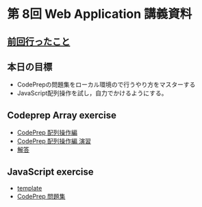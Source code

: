 # 第 8回 Web Application 講義資料

## [前回行ったこと](./lecture20201215.md)

## 本日の目標

- CodePrepの問題集をローカル環境ので行うやり方をマスターする
- JavaScript配列操作を試し，自力でかけるようにする。

## Codeprep Array exercise

- [CodePrep 配列操作編](https://codeprep.jp/books/54)
- [CodePrep 配列操作編 演習](https://codeprep.jp/books/105)
- [解答](./codeprep_array.md)

## JavaScript exercise

- [template](./template.md)
- [CodePrep 問題集](https://paiza.jp/works/mondai)